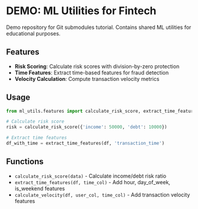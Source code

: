 # **DEMO**: ML Utilities for Fintech

Demo repository for Git submodules tutorial. Contains shared ML utilities for educational purposes.

## Features

- **Risk Scoring**: Calculate risk scores with division-by-zero protection
- **Time Features**: Extract time-based features for fraud detection
- **Velocity Calculation**: Compute transaction velocity metrics

## Usage

```python
from ml_utils.features import calculate_risk_score, extract_time_features

# Calculate risk score
risk = calculate_risk_score({'income': 50000, 'debt': 10000})

# Extract time features
df_with_time = extract_time_features(df, 'transaction_time')
```

## Functions

- `calculate_risk_score(data)` - Calculate income/debt risk ratio
- `extract_time_features(df, time_col)` - Add hour, day_of_week, is_weekend features  
- `calculate_velocity(df, user_col, time_col)` - Add transaction velocity features
